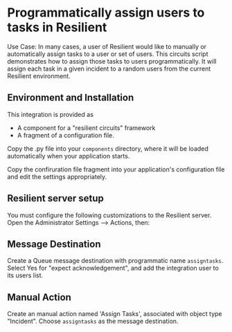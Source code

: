 Programmatically assign users to tasks in Resilient
===================================

Use Case: In many cases, a user of Resilient would like to manually or
automatically assign tasks to a user or set of users. This circuits
script demonstrates how to assign those tasks to users programmatically.
It will assign each task in a given incident to a random users from the
current Resilient environment.


## Environment and Installation

This integration is provided as
* A component for a "resilient circuits" framework
* A fragment of a configuration file.

Copy the .py file into your `components` directory, where it will be
loaded automatically when your application starts.

Copy the confiruration file fragment into your application's configuration
file and edit the settings appropriately.


## Resilient server setup

You must configure the following customizations to the Resilient server.
Open the Administrator Settings --> Actions, then:


## Message Destination

Create a Queue message destination with programmatic name `assigntasks`.
Select Yes for "expect acknowledgement", and add the integration user
to its users list.


## Manual Action

Create an manual action named 'Assign Tasks', associated with object type
"Incident".  Choose `assigntasks` as the message destination. 


